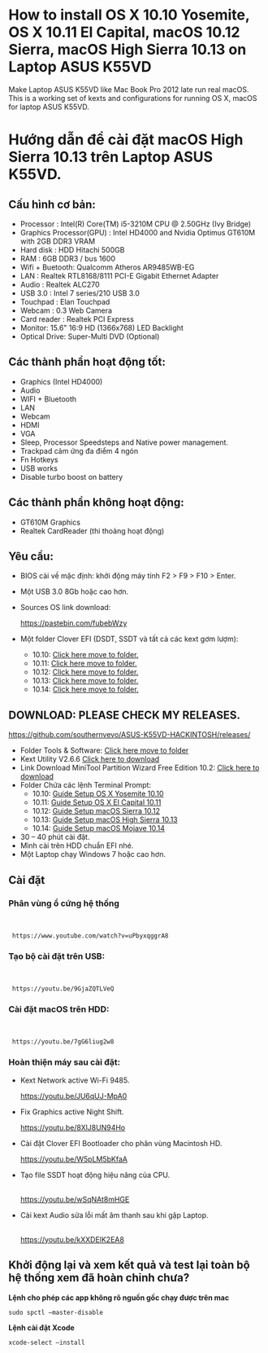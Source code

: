 # How to install OS X 10.10 Yosemite, OS X 10.11 El Capital, macOS 10.12 Sierra, macOS High Sierra 10.13 on Laptop ASUS K55VD

Make Laptop ASUS K55VD like Mac Book Pro 2012 late run real macOS.
This is a working set of kexts and configurations for running OS X, macOS for laptop ASUS K55VD.


# Hướng dẫn để cài đặt macOS High Sierra 10.13 trên Laptop ASUS K55VD.

## Cấu hình cơ bản:
  - Processor : Intel(R) Core(TM) i5-3210M CPU @ 2.50GHz (Ivy Bridge)
  - Graphics Processor(GPU) : Intel HD4000 and Nvidia Optimus GT610M with 2GB DDR3 VRAM
  - Hard disk : HDD Hitachi 500GB
  - RAM : 6GB DDR3 / bus 1600
  - Wifi + Buetooth: Qualcomm Atheros AR9485WB-EG
  - LAN : Realtek RTL8168/8111 PCI-E Gigabit Ethernet Adapter
  - Audio : Realtek ALC270
  - USB 3.0 : Intel 7 series/210 USB 3.0
  - Touchpad : Elan Touchpad
  - Webcam : 0.3 Web Camera
  - Card reader : Realtek PCI Express
  - Monitor: 15.6" 16:9 HD (1366x768) LED Backlight
  - Optical Drive: Super-Multi DVD (Optional) 

## Các thành phần hoạt động tốt:
  - Graphics (Intel HD4000)
  - Audio
  - WIFI + Bluetooth
  - LAN
  - Webcam
  - HDMI
  - VGA
  - Sleep, Processor Speedsteps and Native power management.
  - Trackpad cảm ứng đa điểm 4 ngón
  - Fn Hotkeys
  - USB works
  - Disable turbo boost on battery

## Các thành phần không hoạt động:
  - GT610M Graphics
  - Realtek CardReader (thi thoảng hoạt động)

## Yêu cầu: 
  - BIOS cài về mặc định: khởi động máy tính F2 &gt; F9 &gt; F10 &gt; Enter.
  - Một USB 3.0 8Gb hoặc cao hơn.
  - Sources OS link download: 
  **&nbsp;**
  
       https://pastebin.com/fubebWzy

  - Một folder Clover EFI (DSDT, SSDT và tất cả các kext gơm lượm): 
  	- 10.10: <a href="/10.10.5">Click here move to folder.</a>
  	- 10.11: <a href="/10.11.6">Click here move to folder.</a>
  	- 10.12: <a href="/10.12.6">Click here move to folder.</a>
  	- 10.13: <a href="/10.13.6">Click here move to folder.</a>
  	- 10.14: <a href="/10.14">Click here move to folder.</a>


## DOWNLOAD: PLEASE CHECK MY RELEASES.

   https://github.com/southernvevo/ASUS-K55VD-HACKINTOSH/releases/

    
  - Folder Tools &amp; Software: <a href="/Software">Click here move to folder</a>
  - Kext Utility V2.6.6 <a href="https://cvad-mac.narod.ru/files/Kext_Utility.app.v2.6.6.zip" target="_blank">Click here to download</a>
  - Link Download MiniTool Partition Wizard Free Edition 10.2: <a href="https://download3.minitool.com/pw10/pw10-free.exe" target="_blank">Click here to download</a>
  - Folder Chứa các lệnh Terminal Prompt: 
	- 10.10: <a href="https://raw.githubusercontent.com/southernvevo/ASUS-K55VD-HACKINTOSH/master/Command%20Prompt/Guide%20Setup%20OS%20X%20Yosemite%2010.10.txt">Guide Setup OS X Yosemite 10.10</a>
	- 10.11: <a href="https://raw.githubusercontent.com/southernvevo/ASUS-K55VD-HACKINTOSH/master/Command%20Prompt/Guide%20Setup%20OS%20X%20El%20Capital%2010.11.txt">Guide Setup OS X El Capital 10.11</a>
	- 10.12: <a href="https://raw.githubusercontent.com/southernvevo/ASUS-K55VD-HACKINTOSH/master/Command%20Prompt/Guide%20Setup%20macOS%20Sierra%2010.12.txt">Guide Setup macOS Sierra 10.12</a>
	- 10.13: <a href="https://raw.githubusercontent.com/southernvevo/ASUS-K55VD-HACKINTOSH/master/Command%20Prompt/Guide%20Setup%20macOS%20High%20Sierra%2010.13.txt">Guide Setup macOS High Sierra 10.13</a>
	- 10.14: <a href="https://raw.githubusercontent.com/southernvevo/ASUS-K55VD-HACKINTOSH/master/Command%20Prompt/Guide%20Setup%20macOS%20Mojave%2010.14.txt">Guide Setup macOS Mojave 10.14</a>
  - 30 – 40 phút cài đặt.
  - Mình cài trên HDD chuẩn EFI nhé.
  - Một Laptop chạy Windows 7 hoặc cao hơn.

## Cài đặt

### Phân vùng ổ cứng hệ thống
  **&nbsp;**

     https://www.youtube.com/watch?v=uPbyxqggrA8

### Tạo bộ cài đặt trên USB:  
  **&nbsp;**

     https://youtu.be/9GjaZQTLVeQ

### Cài đặt macOS trên HDD:
  **&nbsp;**

     https://youtu.be/7gG6liug2w8

### Hoàn thiện máy sau cài đặt: 
  - Kext Network active Wi-Fi 9485.
  **&nbsp;**

     https://youtu.be/JU6qUJ-MpA0

  - Fix Graphics active Night Shift.
  **&nbsp;**

     https://youtu.be/8XlJ8UN94Ho
     
  - Cài đặt Clover EFI Bootloader cho phân vùng Macintosh HD.
  **&nbsp;**

     https://youtu.be/W5pLM5bKfaA

  - Tạo file SSDT hoạt động hiệu năng của CPU.  
  **&nbsp;** 

     https://youtu.be/wSqNAt8mHGE

  - Cài kext Audio sửa lỗi mất âm thanh sau khi gập Laptop.  
  **&nbsp;** 

     https://youtu.be/kXXDElK2EA8

## Khởi động lại và xem kết quả và test lại toàn bộ hệ thống xem đã hoàn chỉnh chưa?
**Lệnh cho phép các app không rõ nguồn gốc chạy được trên mac**

	sudo spctl —master-disable

**Lệnh cài đặt Xcode**

	xcode-select —install



